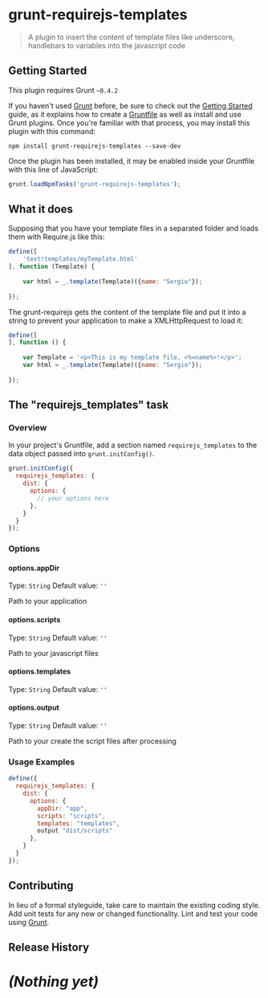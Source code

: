 grunt-requirejs-templates
=========================

> A plugin to insert the content of template files like underscore, handlebars to variables into the javascript code

## Getting Started
This plugin requires Grunt `~0.4.2`

If you haven't used [Grunt](http://gruntjs.com/) before, be sure to check out the [Getting Started](http://gruntjs.com/getting-started) guide, as it explains how to create a [Gruntfile](http://gruntjs.com/sample-gruntfile) as well as install and use Grunt plugins. Once you're familiar with that process, you may install this plugin with this command:

```shell
npm install grunt-requirejs-templates --save-dev
```

Once the plugin has been installed, it may be enabled inside your Gruntfile with this line of JavaScript:

```js
grunt.loadNpmTasks('grunt-requirejs-templates');
```

## What it does

Supposing that you have your template files in a separated folder and loads them with Require.js like this:

```js
define([
    'text!templates/myTemplate.html'        
], function (Template) {
	
	var html = _.template(Template)({name: "Sergio"});
	
});
```

The grunt-requirejs gets the content of the template file and put it into a string to prevent your application to make a XMLHttpRequest to load it:

```js
define([
], function () {
	
	var Template = '<p>This is my template file, <%=name%>!</p>';
	var html = _.template(Template)({name: "Sergio"});
	
});
```


## The "requirejs_templates" task

### Overview
In your project's Gruntfile, add a section named `requirejs_templates` to the data object passed into `grunt.initConfig()`.

```js
grunt.initConfig({
  requirejs_templates: {
    dist: {
      options: {
        // your options here
      },
    }
  }
});
```

### Options

#### options.appDir
Type: `String`
Default value: `''`

Path to your application

#### options.scripts
Type: `String`
Default value: `''`

Path to your javascript files

#### options.templates
Type: `String`
Default value: `''`

#### options.output
Type: `String`
Default value: `''`

Path to your create the script files after processing

### Usage Examples

```js
define({
  requirejs_templates: {
    dist: {
      options: {
        appDir: "app",
        scripts: "scripts",
        templates: "templates",
        output "dist/scripts"
      },
    }
  }
});
```

## Contributing
In lieu of a formal styleguide, take care to maintain the existing coding style. Add unit tests for any new or changed functionality. Lint and test your code using [Grunt](http://gruntjs.com/).

## Release History
_(Nothing yet)_
=======
